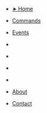 * [➤ Home](/)

* [Commands](/commands/index)
* [Events](/events/index)

* []()
* []()
* []()
* []()


* [About](/about/index)
* [Contact](/contact/index)